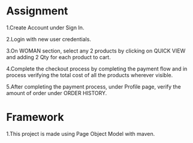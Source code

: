 # Assignment
1.Create Account under Sign In.

2.Login with new user credentials.

3.On WOMAN section, select any 2 products by clicking on QUICK VIEW and adding 2 Qty for each product to cart.

4.Complete the checkout process by completing the payment flow and in process verifying the total cost of all the products wherever visible.

5.After completing the payment process, under Profile page, verify the amount of order under ORDER HISTORY.

# Framework
1.This project is made using Page Object Model with maven.



